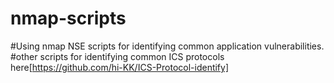 # nmap-scripts  
#Using nmap NSE scripts for identifying common application vulnerabilities.  
#other scripts for identifying common ICS protocols here[https://github.com/hi-KK/ICS-Protocol-identify]
